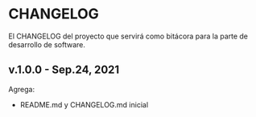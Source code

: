# CHANGELOG

El CHANGELOG del proyecto que servirá como bitácora para la parte de desarrollo de software.

## v.1.0.0 - Sep.24, 2021

Agrega:

* README.md y CHANGELOG.md inicial
